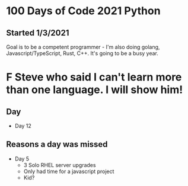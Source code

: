 # 100 Days of Code 2021 Python 
## Started 1/3/2021

Goal is to be a competent programmer - I'm also doing golang, Javascript/TypeScript, Rust, C++. It's going to be a busy year. 

# F Steve who said I can't learn more than one language. I will show him!


## Day #
- Day 12

## Reasons a day was missed
- Day 5
  - 3 Solo RHEL server upgrades
  - Only had time for a javascript project
  - Kid?

  
